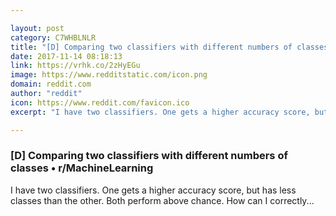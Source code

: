 ```yaml
---

layout: post
category: C7WHBLNLR
title: "[D] Comparing two classifiers with different numbers of classes • r/MachineLearning"
date: 2017-11-14 08:18:13
link: https://vrhk.co/2zHyEGu
image: https://www.redditstatic.com/icon.png
domain: reddit.com
author: "reddit"
icon: https://www.reddit.com/favicon.ico
excerpt: "I have two classifiers. One gets a higher accuracy score, but has less classes than the other. Both perform above chance. How can I correctly..."

---
```


### [D] Comparing two classifiers with different numbers of classes • r/MachineLearning

I have two classifiers. One gets a higher accuracy score, but has less classes than the other. Both perform above chance. How can I correctly...